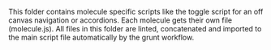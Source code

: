 This folder contains molecule specific scripts like the toggle script for an off canvas navigation or accordions. Each molecule gets their own file (molecule.js). All files in this folder are linted, concatenated and imported to the main script file automatically by the grunt workflow.
